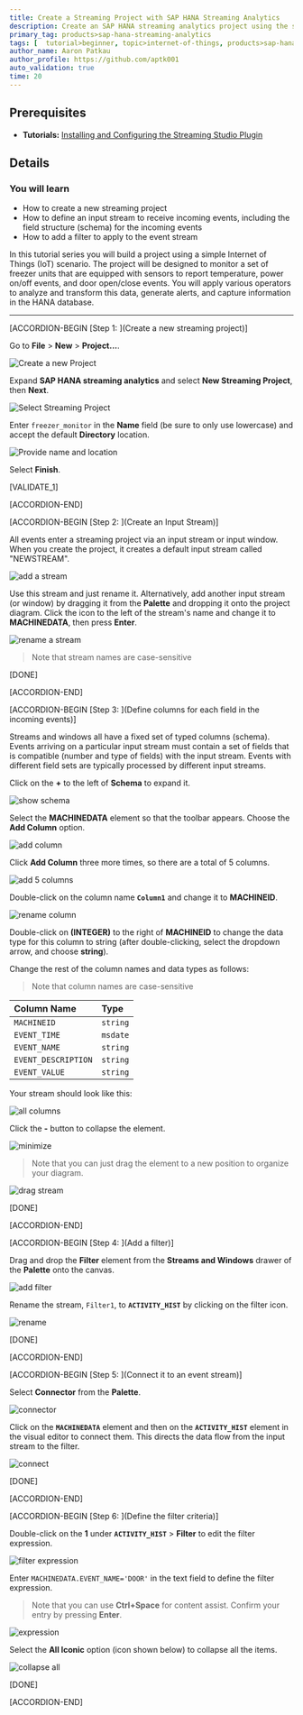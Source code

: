 ```yaml
---
title: Create a Streaming Project with SAP HANA Streaming Analytics
description: Create an SAP HANA streaming analytics project using the streaming plug-in for SAP HANA studio.
primary_tag: products>sap-hana-streaming-analytics
tags: [  tutorial>beginner, topic>internet-of-things, products>sap-hana-streaming-analytics, products>sap-hana\,-express-edition   ]
author_name: Aaron Patkau
author_profile: https://github.com/aptk001
auto_validation: true
time: 20
---
```


## Prerequisites  
 - **Tutorials:** [Installing and Configuring the Streaming Studio Plugin](https://developers.sap.com/tutorials/hxe-ua-streaming-plugin.html)

## Details
### You will learn
 - How to create a new streaming project
 - How to define an input stream to receive incoming events, including the field structure (schema) for the incoming events
 - How to add a filter to apply to the event stream

 In this tutorial series you will build a project using a simple Internet of Things (IoT) scenario.  The project will be designed to monitor a set of freezer units that are equipped with sensors to report temperature, power on/off events, and door open/close events. You will apply various operators to analyze and transform this data, generate alerts, and capture information in the HANA database.

---

[ACCORDION-BEGIN [Step 1: ](Create a new streaming project)]

Go to **File** > **New** > **Project...**.

![Create a new Project](1-create-a-new-project.png)

Expand **SAP HANA streaming analytics** and select **New Streaming Project**, then **Next**.

![Select Streaming Project](2-select-streaming-project-02.png)

Enter `freezer_monitor` in the **Name** field (be sure to only use lowercase) and accept the default **Directory** location.

![Provide name and location](3-project-name.png)

Select **Finish**.

[VALIDATE_1]

[ACCORDION-END]

[ACCORDION-BEGIN [Step 2: ](Create an Input Stream)]

All events enter a streaming project via an input stream or input window. When you create the project, it creates a default input stream called "NEWSTREAM".

![add a stream](1-add-a-stream.png)

Use this stream and just rename it.  Alternatively, add another input stream (or window) by dragging it from the **Palette** and dropping it onto the project diagram.
Click the icon to the left of the stream's name and change it to **MACHINEDATA**, then press **Enter**.

![rename a stream](2-rename-a-stream.png)

> Note that stream names are case-sensitive

[DONE]

[ACCORDION-END]

[ACCORDION-BEGIN [Step 3: ](Define columns for each field in the incoming events)]

Streams and windows all have a fixed set of typed columns (schema). Events arriving on a particular input stream must contain a set of fields that is compatible (number and type of fields) with the input stream.  Events with different field sets are typically processed by different input streams.

Click on the **+** to the left of **Schema** to expand it.

![show schema](3-show-schema.png)

Select the **MACHINEDATA** element so that the toolbar appears. Choose the **Add Column** option.

![add column](4-add-column.png)

Click **Add Column** three more times, so there are a total of 5 columns.

![add 5 columns](5-add-5-columns.png)

Double-click on the column name **`Column1`** and change it to **MACHINEID**.

![rename column](6-rename-column.png)

Double-click on **(INTEGER)** to the right of **MACHINEID** to change the data type for this column to string (after double-clicking, select the dropdown arrow, and choose **string**).

Change the rest of the column names and data types as follows:

> Note that column names are case-sensitive

Column Name         | Type
:----------------   | :----------------
`MACHINEID`         | `string`
`EVENT_TIME`        | `msdate`
`EVENT_NAME`        | `string`
`EVENT_DESCRIPTION` | `string`
`EVENT_VALUE`       | `string`

Your stream should look like this:

![all columns](8-all-columns.png)

Click the **-** button to collapse the element.

![minimize](9-minimize.png)

> Note that you can just drag the element to a new position to organize your diagram.

![drag stream](10-drag-stream.png)

[DONE]

[ACCORDION-END]

[ACCORDION-BEGIN [Step 4: ](Add a filter)]

Drag and drop the **Filter** element from the **Streams and Windows** drawer of the **Palette** onto the canvas.

![add filter](1-add-filter-02.png)

Rename the stream, `Filter1`, to **`ACTIVITY_HIST`** by clicking on the filter icon.

![rename](2-rename-filter.png)

[DONE]

[ACCORDION-END]

[ACCORDION-BEGIN [Step 5: ](Connect it to an event stream)]

Select **Connector** from the **Palette**.

![connector](3-add-connector.png)

Click on the **`MACHINEDATA`** element and then on the **`ACTIVITY_HIST`** element in the visual editor to connect them. This directs the data flow from the input stream to the filter.

![connect](4-connect-parts.png)

[DONE]

[ACCORDION-END]

[ACCORDION-BEGIN [Step 6: ](Define the filter criteria)]

Double-click on the **1** under **`ACTIVITY_HIST`** > **Filter** to edit the filter expression.

![filter expression](5-filter-expression.png)

Enter `MACHINEDATA.EVENT_NAME='DOOR'` in the text field to define the filter expression.

> Note that you can use **Ctrl+Space** for content assist. Confirm your entry by pressing **Enter**.

![expression](6-expression.png)

Select the **All Iconic** option (icon shown below) to collapse all the items.

![collapse all](7-collapse.png)

[DONE]

[ACCORDION-END]
